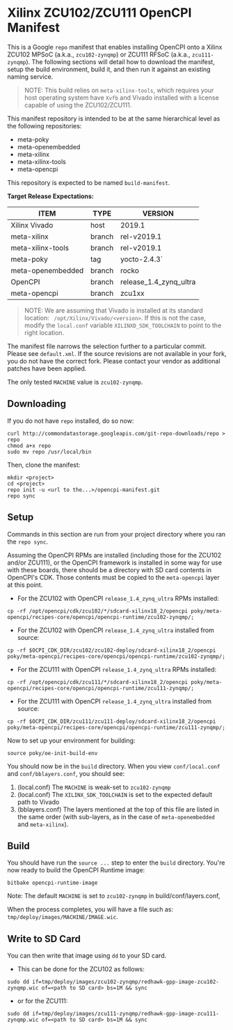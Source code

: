 # Xilinx ZCU102/ZCU111 OpenCPI Manifest

This is a Google `repo` manifest that enables installing OpenCPI onto a Xilinx ZCU102 MPSoC (a.k.a., `zcu102-zynqmp`) or ZCU111 RFSoC (a.k.a., `zcu111-zynqmp`).  The following sections will detail how to download the manifest, setup the build environment, build it, and then run it against an existing naming service.

 > NOTE: This build relies on `meta-xilinx-tools`, which requires your host operating system have `Xvfb` and Vivado installed with a license capable of using the ZCU102/ZCU111.

This manifest repository is intended to be at the same hierarchical level as the following repositories:

 * meta-poky
 * meta-openembedded
 * meta-xilinx
 * meta-xilinx-tools
 * meta-opencpi

This repository is expected to be named `build-manifest`.

**Target Release Expectations:**

| ITEM | TYPE | VERSION |
| ----- | ----- | ----- |
| Xilinx Vivado | host | 2019.1 |
| meta-xilinx | branch | rel-v2019.1 |
| meta-xilinx-tools | branch | rel-v2019.1 |
| meta-poky | tag | yocto-2.4.3` |
| meta-openembedded | branch | rocko |
| OpenCPI | branch | release_1.4_zynq_ultra |
| meta-opencpi | branch | zcu1xx |

 > NOTE: We are assuming that Vivado is installed at its standard location: ` /opt/Xilinx/Vivado/<version>`.  If this is not the case, modify the `local.conf` variable `XILINXD_SDK_TOOLCHAIN` to point to the right location.

The manifest file narrows the selection further to a particular commit.  Please see `default.xml`.  If the source revisions are not available in your fork, you do not have the correct fork.  Please contact your vendor as additional patches have been applied.

The only tested `MACHINE` value is `zcu102-zynqmp`.

## Downloading

If you do not have `repo` installed, do so now:

```
curl http://commondatastorage.googleapis.com/git-repo-downloads/repo > repo
chmod a+x repo
sudo mv repo /usr/local/bin
```

Then, clone the manifest:

```
mkdir <project>
cd <project>
repo init -u <url to the...>/opencpi-manifest.git
repo sync
```

## Setup
Commands in this section are run from your project directory where you ran the `repo sync`.

Assuming the OpenCPI RPMs are installed (including those for the ZCU102 and/or ZCU111), or the OpenCPI framework is installed in some way for use with these boards, there should be a directory with SD card contents in OpenCPI's CDK. Those contents must be copied to the `meta-opencpi` layer at this point.

* For the ZCU102 with OpenCPI `release_1.4_zynq_ultra` RPMs installed:
```
cp -rf /opt/opencpi/cdk/zcu102/*/sdcard-xilinx18_2/opencpi poky/meta-opencpi/recipes-core/opencpi/opencpi-runtime/zcu102-zynqmp/;
```
* For the ZCU102 with OpenCPI `release_1.4_zynq_ultra` installed from source:
```
cp -rf $OCPI_CDK_DIR/zcu102/zcu102-deploy/sdcard-xilinx18_2/opencpi poky/meta-opencpi/recipes-core/opencpi/opencpi-runtime/zcu102-zynqmp/;
```

* For the ZCU111 with OpenCPI `release_1.4_zynq_ultra` RPMs installed:
```
cp -rf /opt/opencpi/cdk/zcu111/*/sdcard-xilinx18_2/opencpi poky/meta-opencpi/recipes-core/opencpi/opencpi-runtime/zcu111-zynqmp/;
```
* For the ZCU111 with OpenCPI `release_1.4_zynq_ultra` installed from source:
```
cp -rf $OCPI_CDK_DIR/zcu111/zcu111-deploy/sdcard-xilinx18_2/opencpi poky/meta-opencpi/recipes-core/opencpi/opencpi-runtime/zcu111-zynqmp/;
```

Now to set up your environment for building:

```
source poky/oe-init-build-env
```

You should now be in the `build` directory.  When you view `conf/local.conf` and `conf/bblayers.conf`, you should see:

 1. (local.conf) The `MACHINE` is weak-set to `zcu102-zynqmp`
 2. (local.conf) The `XILINX_SDK_TOOLCHAIN` is set to the expected default path to Vivado
 3. (bblayers.conf) The layers mentioned at the top of this file are listed in the same order (with sub-layers, as in the case of `meta-openembedded` and `meta-xilinx`).

## Build

You should have run the `source ...` step to enter the `build` directory.  You're now ready to build the OpenCPI Runtime image:

```
bitbake opencpi-runtime-image
```
Note: The default `MACHINE` is set to `zcu102-zynqmp` in build/conf/layers.conf,


When the process completes, you will have a file such as: `tmp/deploy/images/MACHINE/IMAGE.wic`.

## Write to SD Card
You can then write that image using `dd` to your SD card.

* This can be done for the ZCU102 as follows:
```
sudo dd if=tmp/deploy/images/zcu102-zynqmp/redhawk-gpp-image-zcu102-zynqmp.wic of=<path to SD card> bs=1M && sync
```

* or for the ZCU111:
```
sudo dd if=tmp/deploy/images/zcu111-zynqmp/redhawk-gpp-image-zcu111-zynqmp.wic of=<path to SD card> bs=1M && sync
```
